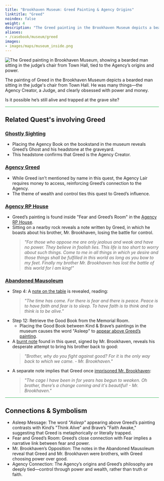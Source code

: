 ```yaml
---
title: "Brookhaven Museum: Greed Painting & Agency Origins"
linktitle: "Greed"
noindex: false
weight: 4
description: "The Greed painting in the Brookhaven Museum depicts a bearded man in a judge's chair, tied to the Agency's origins and hidden messages about power and control."
aliases:
- /casebook/museum/greed
images: 
- images/maps/museum_inside.png
---
```


![The Greed painting in Brookhaven Museum, showing a bearded man sitting in the judge’s chair from Town Hall, tied to the Agency’s origins and power.](/images/bh/museum_greed.webp?height=200px)

The painting of Greed in the Brookhaven Museum depicts a bearded man sitting in the judge's chair from Town Hall. He was many things—the Agency Creator, a Judge, and clearly obsessed with power and money. 

Is it possible he’s still alive and trapped at the grave site?

<hr style="background-color: #28b44c" size=8>

## Related Quest's involving Greed

### [Ghostly Sighting](/lore/quests/ghostly_sighting)

- Placing the Agency Book on the bookstand in the museum reveals Greed’s Ghost and his headstone at the graveyard.
- This headstone confirms that Greed is the Agency Creator.

### [Agency Greed](/lore/quests/agency_greed)

- While Greed isn’t mentioned by name in this quest, the Agency Lair requires money to access, reinforcing Greed’s connection to the Agency.
- The theme of wealth and control ties this quest to Greed’s influence.

### [Agency RP House](/lore/quests/agency_coffin_portal/)

- Greed’s painting is found inside "Fear and Greed’s Room" in the [Agency RP House](/lore/quests/agency_coffin_portal/fear_and_greed/).
- Sitting on a nearby rock reveals a note written by Greed, in which he boasts about his brother, Mr. Brookhaven, losing the battle for control.
  > *"For those who oppose me are only jealous and weak and have no power. They believe in foolish lies. This life is too short to worry about such things. Come to me in all things in which ye desire and those things shall be fulfilled in this world as long as you bow to my feet. Finally my brother Mr. Brookhaven has lost the battle of this world for I am king!"*


### [Abandoned Mausoleum](/lore/quests/abandoned_mausoleum/)

- Step 4: A [note on the table](/casebook/notes/other/#the-time-has-come) is revealed, reading:
  > *"The time has come. For there is fear and there is peace. Peace is to have faith and fear is to sleep. To have faith is to think and to think is to be alive."*
- Step 12: Retrieve the Good Book from the Memorial Room.
  - Placing the Good Book between Kind & Brave’s paintings in the museum causes the word "Asleep" to [appear above Greed’s painting](/casebook/notes/greed/#asleep).
- A [burnt note](/casebook/notes/mrbrookhaven/#burnt-note) found in this quest, signed by Mr. Brookhaven, reveals his desperate attempt to bring his brother back to good:
  > *"Brother, why do you fight against good? For it is the only way back to which we came. - Mr. Brookhaven."*
- A separate note implies that Greed once [imprisoned Mr. Brookhaven](/casebook/notes/mrbrookhaven/#the-cage-ive-been-in):
  > *"The cage I have been in for years has begun to weaken. Oh brother, there’s a change coming and it's beautiful! - Mr. Brookhaven."*


<hr style="background-color: #28b44c" size=8>


## **Connections & Symbolism**
- Asleep Message: The word *"Asleep"* appearing above Greed’s painting contrasts with Kind’s "Think Alive" and Brave’s "Faith Awake," suggesting that Greed is metaphorically or literally trapped.
- Fear and Greed’s Room: Greed’s close connection with Fear implies a narrative link between fear and power.
- Mr. Brookhaven’s Opposition: The notes in the Abandoned Mausoleum reveal that Greed and Mr. Brookhaven were brothers, with Greed choosing power over good.
- Agency Connection: The Agency’s origins and Greed’s philosophy are deeply tied—control through power and wealth, rather than truth or faith.